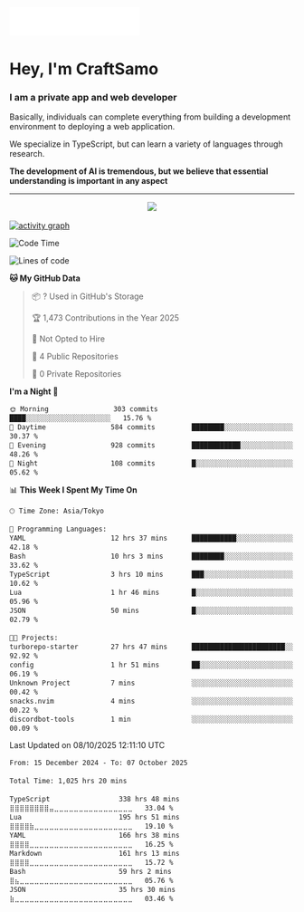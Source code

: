 <img src="images/header.svg"></img>

# Hey, I'm CraftSamo

### I am a private app and web developer

Basically, individuals can complete everything from building a development
environment to deploying a web application.

We specialize in TypeScript, but can learn a variety of languages through
research.

**The development of AI is tremendous, but we believe that essential
understanding is important in any aspect**

---

<p align="center">
  <img alig src="https://github-profile-trophy.vercel.app/?username=craftsamo&theme=onedark&column=-1" />
</p>

[![activity graph](https://github-readme-activity-graph.vercel.app/graph?username=craftsamo&theme=github-dark-dimmed&custom_title=Guilyx%20Activity%20Graph&hide_border=true)](https://github.com/ashutosh00710/github-readme-activity-graph)

<!--START_SECTION:waka-->
![Code Time](http://img.shields.io/badge/Code%20Time-1%2C025%20hrs%2020%20mins-blue)

![Lines of code](https://img.shields.io/badge/From%20Hello%20World%20I%27ve%20Written-582.6%20thousand%20lines%20of%20code-blue)

**🐱 My GitHub Data** 

> 📦 ? Used in GitHub's Storage 
 > 
> 🏆 1,473 Contributions in the Year 2025
 > 
> 🚫 Not Opted to Hire
 > 
> 📜 4 Public Repositories 
 > 
> 🔑 0 Private Repositories 
 > 
**I'm a Night 🦉** 

```text
🌞 Morning                303 commits         ████░░░░░░░░░░░░░░░░░░░░░   15.76 % 
🌆 Daytime                584 commits         ████████░░░░░░░░░░░░░░░░░   30.37 % 
🌃 Evening                928 commits         ████████████░░░░░░░░░░░░░   48.26 % 
🌙 Night                  108 commits         █░░░░░░░░░░░░░░░░░░░░░░░░   05.62 % 
```


📊 **This Week I Spent My Time On** 

```text
🕑︎ Time Zone: Asia/Tokyo

💬 Programming Languages: 
YAML                     12 hrs 37 mins      ███████████░░░░░░░░░░░░░░   42.18 % 
Bash                     10 hrs 3 mins       ████████░░░░░░░░░░░░░░░░░   33.62 % 
TypeScript               3 hrs 10 mins       ███░░░░░░░░░░░░░░░░░░░░░░   10.62 % 
Lua                      1 hr 46 mins        █░░░░░░░░░░░░░░░░░░░░░░░░   05.96 % 
JSON                     50 mins             █░░░░░░░░░░░░░░░░░░░░░░░░   02.79 % 

🐱‍💻 Projects: 
turborepo-starter        27 hrs 47 mins      ███████████████████████░░   92.92 % 
config                   1 hr 51 mins        ██░░░░░░░░░░░░░░░░░░░░░░░   06.19 % 
Unknown Project          7 mins              ░░░░░░░░░░░░░░░░░░░░░░░░░   00.42 % 
snacks.nvim              4 mins              ░░░░░░░░░░░░░░░░░░░░░░░░░   00.22 % 
discordbot-tools         1 min               ░░░░░░░░░░░░░░░░░░░░░░░░░   00.09 % 
```


 Last Updated on 08/10/2025 12:11:10 UTC
<!--END_SECTION:waka-->

<!--START_SECTION:waka-simple-->

```text
From: 15 December 2024 - To: 07 October 2025

Total Time: 1,025 hrs 20 mins

TypeScript                 338 hrs 48 mins ⣿⣿⣿⣿⣿⣿⣿⣿⣤⣀⣀⣀⣀⣀⣀⣀⣀⣀⣀⣀⣀⣀⣀⣀⣀   33.04 %
Lua                        195 hrs 51 mins ⣿⣿⣿⣿⣷⣀⣀⣀⣀⣀⣀⣀⣀⣀⣀⣀⣀⣀⣀⣀⣀⣀⣀⣀⣀   19.10 %
YAML                       166 hrs 38 mins ⣿⣿⣿⣿⣀⣀⣀⣀⣀⣀⣀⣀⣀⣀⣀⣀⣀⣀⣀⣀⣀⣀⣀⣀⣀   16.25 %
Markdown                   161 hrs 13 mins ⣿⣿⣿⣿⣀⣀⣀⣀⣀⣀⣀⣀⣀⣀⣀⣀⣀⣀⣀⣀⣀⣀⣀⣀⣀   15.72 %
Bash                       59 hrs 2 mins   ⣿⣦⣀⣀⣀⣀⣀⣀⣀⣀⣀⣀⣀⣀⣀⣀⣀⣀⣀⣀⣀⣀⣀⣀⣀   05.76 %
JSON                       35 hrs 30 mins  ⣷⣀⣀⣀⣀⣀⣀⣀⣀⣀⣀⣀⣀⣀⣀⣀⣀⣀⣀⣀⣀⣀⣀⣀⣀   03.46 %
```

<!--END_SECTION:waka-simple-->
